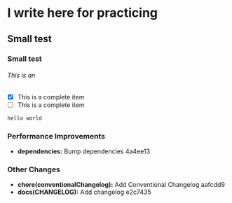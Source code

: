 # I write here for practicing

## Small test
### Small test
###### This is an 
- [x] This is a complete item
- [ ] This is a complete item

```markdown
hello world
```

### Performance Improvements

* **dependencies:** Bump dependencies  4a4ee13

### Other Changes

* **chore(conventionalChangelog):** Add Conventional Changelog  aafcdd9
* **docs(CHANGELOG):** Add changelog  e2c7435